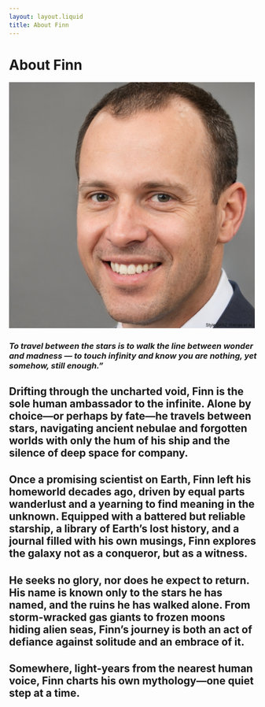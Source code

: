 ```yaml
---
layout: layout.liquid
title: About Finn
---
```


# About **Finn**
<img class="about" alt="Finn" src="/images/Finn7.3.png" width="500" />

### <i> To travel between the stars is to walk the line between wonder and madness — to touch infinity and know you are nothing, yet somehow, still enough.” </i> ###

## Drifting through the uncharted void, Finn is the sole human ambassador to the infinite. Alone by choice—or perhaps by fate—he travels between stars, navigating ancient nebulae and forgotten worlds with only the hum of his ship and the silence of deep space for company.

## Once a promising scientist on Earth, Finn left his homeworld decades ago, driven by equal parts wanderlust and a yearning to find meaning in the unknown. Equipped with a battered but reliable starship, a library of Earth’s lost history, and a journal filled with his own musings, Finn explores the galaxy not as a conqueror, but as a witness.

## He seeks no glory, nor does he expect to return. His name is known only to the stars he has named, and the ruins he has walked alone. From storm-wracked gas giants to frozen moons hiding alien seas, Finn’s journey is both an act of defiance against solitude and an embrace of it.

## Somewhere, light-years from the nearest human voice, Finn charts his own mythology—one quiet step at a time.

